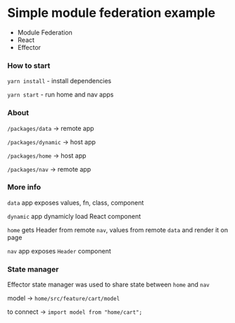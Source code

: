 # Simple module federation example

- Module Federation
- React
- Effector

### How to start

`yarn install` - install dependencies

`yarn start` - run home and nav apps

### About

`/packages/data` -> remote app

`/packages/dynamic` -> host app

`/packages/home` -> host app

`/packages/nav` -> remote app

### More info

`data` app exposes values, fn, class, component

`dynamic` app dynamicly load React component

`home` gets Header from remote `nav`, values from remote `data` and render it on page

`nav` app exposes `Header` component

### State manager

Effector state manager was used to share state between `home` and `nav`

model -> `home/src/feature/cart/model`

to connect -> `import model from "home/cart";`
